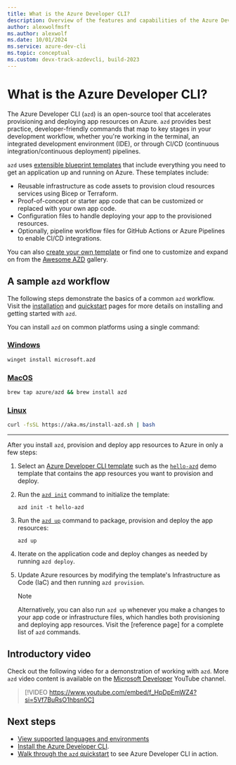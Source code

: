 ```yaml
---
title: What is the Azure Developer CLI?
description: Overview of the features and capabilities of the Azure Developer CLI that helps developers be more productive when building and deploying apps to Azure.
author: alexwolfmsft
ms.author: alexwolf
ms.date: 10/01/2024
ms.service: azure-dev-cli
ms.topic: conceptual
ms.custom: devx-track-azdevcli, build-2023
---
```


# What is the Azure Developer CLI?

The Azure Developer CLI (`azd`) is an open-source tool that accelerates provisioning and deploying app resources on Azure. `azd` provides best practice, developer-friendly commands that map to key stages in your development workflow, whether you're working in the terminal, an integrated development environment (IDE), or through CI/CD (continuous integration/continuous deployment) pipelines.

 `azd` uses [extensible blueprint templates](./azd-templates.md) that include everything you need to get an application up and running on Azure. These templates include:

- Reusable infrastructure as code assets to provision cloud resources services using Bicep or Terraform.
- Proof-of-concept or starter app code that can be customized or replaced with your own app code.
- Configuration files to handle deploying your app to the provisioned resources.
- Optionally, pipeline workflow files for GitHub Actions or Azure Pipelines to enable CI/CD integrations.

You can also [create your own template](./make-azd-compatible.md?pivots=azd-create) or find one to customize and expand on from the [Awesome AZD](./make-azd-compatible.md?pivots=azd-convert) gallery.

## A sample `azd` workflow

The following steps demonstrate the basics of a common `azd` workflow. Visit the [installation](/azure/developer/azure-developer-cli/install-azd) and [quickstart](/azure/developer/azure-developer-cli/get-started) pages for more details on installing and getting started with `azd`.

You can install `azd` on common platforms using a single command:

### [Windows](#tab/windows)

```bash
winget install microsoft.azd
```

### [MacOS](#tab/mac)

```bash
brew tap azure/azd && brew install azd
```

### [Linux](#tab/linux)

```bash
curl -fsSL https://aka.ms/install-azd.sh | bash
```

---

After you install `azd`, provision and deploy app resources to Azure in only a few steps:

1. Select an [Azure Developer CLI template](./azd-templates.md#start-with-an-existing-template) such as the [`hello-azd`](https://github.com/Azure-Samples/hello-azd) demo template that contains the app resources you want to provision and deploy.
1. Run the [`azd init`](./get-started.md) command to initialize the template:

    ```azdeveloper
    azd init -t hello-azd
    ```

1. Run the [`azd up`](./get-started.md) command to package, provision and deploy the app resources:

    ```azdeveloper
    azd up
    ```

1. Iterate on the application code and deploy changes as needed by running `azd deploy`.
1. Update Azure resources by modifying the template's Infrastructure as Code (IaC) and then running `azd provision`.

    > [!NOTE]
    > Alternatively, you can also run `azd up` whenever you make a changes to your app code or infrastructure files, which handles both provisioning and deploying app resources. Visit the [reference page] for a complete list of `azd` commands.

## Introductory video

Check out the following video for a demonstration of working with `azd`. More `azd` video content is available on the [Microsoft Developer](https://www.youtube.com/@MicrosoftDeveloper) YouTube channel.

> [!VIDEO https://www.youtube.com/embed/f_HpDpEmWZ4?si=5Vf7BuRsO1hbsn0C]

## Next steps

- [View supported languages and environments](./supported-languages-environments.md)
- [Install the Azure Developer CLI](./install-azd.md).
- [Walk through the `azd` quickstart](./get-started.md) to see Azure Developer CLI in action.

